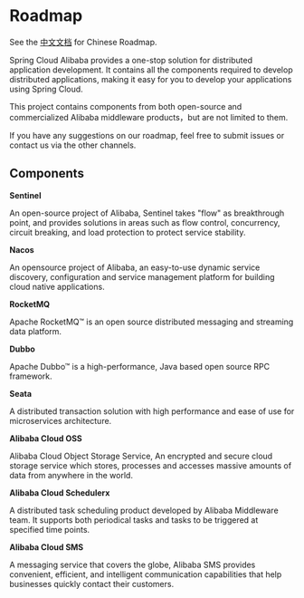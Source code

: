 # Roadmap

See the [中文文档](https://github.com/spring-cloud-incubator/spring-cloud-alibabacloud/blob/master/Roadmap-zh.md) for Chinese Roadmap.


Spring Cloud Alibaba provides a one-stop solution for distributed application development. It contains all the components required to develop distributed applications, making it easy for you to develop your applications using Spring Cloud.

This project contains components from both open-source and commercialized Alibaba middleware products，but are not limited to them.

If you have any suggestions on our roadmap, feel free to submit issues or contact us via the other channels.


## Components

**Sentinel**

An open-source project of Alibaba, Sentinel takes "flow" as breakthrough point, and provides solutions in areas such as flow control, concurrency, circuit breaking, and load protection to protect service stability.

**Nacos**

An opensource project of Alibaba, an easy-to-use dynamic service discovery, configuration and service management platform for building cloud native applications.

**RocketMQ**

Apache RocketMQ™ is an open source distributed messaging and streaming data platform.

**Dubbo**

Apache Dubbo™ is a high-performance, Java based open source RPC framework.

**Seata**

A distributed transaction solution with high performance and ease of use for microservices architecture.

**Alibaba Cloud OSS**

Alibaba Cloud Object Storage Service, An encrypted and secure cloud storage service which stores, processes and accesses massive amounts of data from anywhere in the world.

**Alibaba Cloud Schedulerx**

A distributed task scheduling product developed by Alibaba Middleware team. It supports both periodical tasks and tasks to be triggered at specified time points.

**Alibaba Cloud SMS**

A messaging service that covers the globe, Alibaba SMS provides convenient, efficient, and intelligent communication capabilities that help businesses quickly contact their customers.

